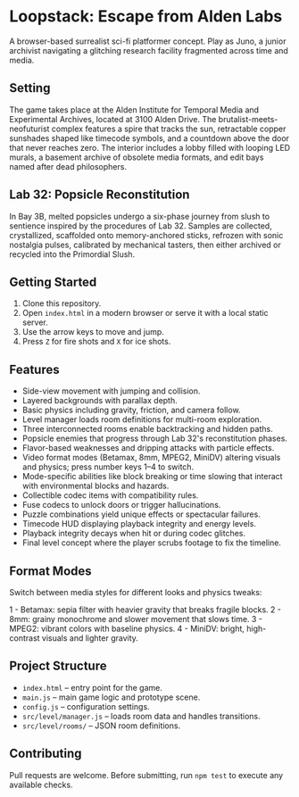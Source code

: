 # Loopstack: Escape from Alden Labs

A browser-based surrealist sci-fi platformer concept. Play as Juno, a junior
archivist navigating a glitching research facility fragmented across time and
media.

## Setting

The game takes place at the Alden Institute for Temporal Media and Experimental
Archives, located at 3100 Alden Drive. The brutalist-meets-neofuturist complex
features a spire that tracks the sun, retractable copper sunshades shaped like
timecode symbols, and a countdown above the door that never reaches zero. The
interior includes a lobby filled with looping LED murals, a basement archive of
obsolete media formats, and edit bays named after dead philosophers.

## Lab 32: Popsicle Reconstitution

In Bay 3B, melted popsicles undergo a six-phase journey from slush to sentience
inspired by the procedures of Lab 32. Samples are collected, crystallized,
scaffolded onto memory-anchored sticks, refrozen with sonic nostalgia pulses,
calibrated by mechanical tasters, then either archived or recycled into the
Primordial Slush.

## Getting Started

1. Clone this repository.
2. Open `index.html` in a modern browser or serve it with a local static
   server.
3. Use the arrow keys to move and jump.
4. Press `Z` for fire shots and `X` for ice shots.

## Features

- Side-view movement with jumping and collision.
- Layered backgrounds with parallax depth.
- Basic physics including gravity, friction, and camera follow.
- Level manager loads room definitions for multi-room exploration.
- Three interconnected rooms enable backtracking and hidden paths.
- Popsicle enemies that progress through Lab 32's reconstitution phases.
- Flavor-based weaknesses and dripping attacks with particle effects.
- Video format modes (Betamax, 8mm, MPEG2, MiniDV) altering visuals and
  physics; press number keys 1–4 to switch.
- Mode-specific abilities like block breaking or time slowing that
  interact with environmental blocks and hazards.
- Collectible codec items with compatibility rules.
- Fuse codecs to unlock doors or trigger hallucinations.
- Puzzle combinations yield unique effects or spectacular failures.
- Timecode HUD displaying playback integrity and energy levels.
- Playback integrity decays when hit or during codec glitches.
- Final level concept where the player scrubs footage to fix the timeline.

## Format Modes

Switch between media styles for different looks and physics tweaks:

1 - Betamax: sepia filter with heavier gravity that breaks fragile blocks.
2 - 8mm: grainy monochrome and slower movement that slows time.
3 - MPEG2: vibrant colors with baseline physics.
4 - MiniDV: bright, high-contrast visuals and lighter gravity.

## Project Structure

- `index.html` – entry point for the game.
- `main.js` – main game logic and prototype scene.
- `config.js` – configuration settings.
- `src/level/manager.js` – loads room data and handles transitions.
- `src/level/rooms/` – JSON room definitions.

## Contributing

Pull requests are welcome. Before submitting, run `npm test` to execute any
available checks.
